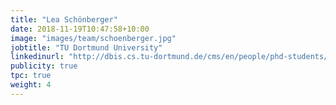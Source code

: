 ```yaml
---
title: "Lea Schönberger"
date: 2018-11-19T10:47:58+10:00
image: "images/team/schoenberger.jpg"
jobtitle: "TU Dortmund University"
linkedinurl: "http://dbis.cs.tu-dortmund.de/cms/en/people/phd-students/schoenberger.html"
publicity: true
tpc: true
weight: 4
---
```

